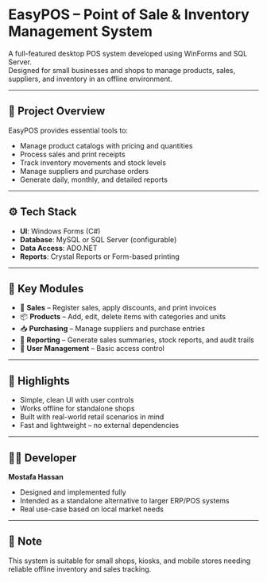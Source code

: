 # EasyPOS – Point of Sale & Inventory Management System

A full-featured desktop POS system developed using WinForms and SQL Server.  
Designed for small businesses and shops to manage products, sales, suppliers, and inventory in an offline environment.

---

## 💼 Project Overview

EasyPOS provides essential tools to:
- Manage product catalogs with pricing and quantities
- Process sales and print receipts
- Track inventory movements and stock levels
- Manage suppliers and purchase orders
- Generate daily, monthly, and detailed reports

---

## ⚙️ Tech Stack

- **UI**: Windows Forms (C#)
- **Database**: MySQL or SQL Server (configurable)
- **Data Access**: ADO.NET
- **Reports**: Crystal Reports or Form-based printing

---

## 📂 Key Modules

- 🛒 **Sales** – Register sales, apply discounts, and print invoices  
- 📦 **Products** – Add, edit, delete items with categories and units  
- 📥 **Purchasing** – Manage suppliers and purchase entries  
- 🧾 **Reporting** – Generate sales summaries, stock reports, and audit trails  
- 👤 **User Management** – Basic access control

---

## 🧠 Highlights

- Simple, clean UI with user controls  
- Works offline for standalone shops  
- Built with real-world retail scenarios in mind  
- Fast and lightweight – no external dependencies

---

## 👨‍💻 Developer

**Mostafa Hassan**  
- Designed and implemented fully  
- Intended as a standalone alternative to larger ERP/POS systems  
- Real use-case based on local market needs

---

## 📝 Note

This system is suitable for small shops, kiosks, and mobile stores needing reliable offline inventory and sales tracking.
